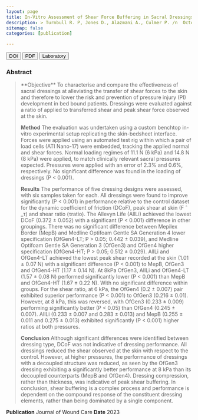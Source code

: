 ```yaml
---
layout: page
title: In-Vitro Assessment of Shear Force Buffering in Sacral Dressings for the Alleviation of Pressure Injuries in Bed-Based Patients.
description: > Turnbull R. P, Jones D., Alazmani A., Culmer P. /n  October 2023
sitemap: false
categories: [publication]

---
```

  
<button name="button" onclick="http://www.google.com">DOI</button> <button name="button" onclick="http://www.google.com">PDF</button> <button name="button" onclick="http://www.google.com">Laboratory</button>

 <h3> Abstract </h3>
<blockquote>
**Objective**
To characterise and compare the effectiveness of sacral dressings at alleviating the transfer of shear forces to the skin and therefore to lower the risk and prevention of pressure injury (PI) development in bed bound patients. Dressings were evaluated against a ratio of applied to transferred shear and peak shear force observed at the skin.

**Method**
The evaluation was undertaken using a custom benchtop in-vitro experimental setup replicating the skin-bedsheet interface. Forces were applied using an automated test rig within which a pair of load cells (ATI Nano-17) were embedded, tracking the applied normal and shear forces. Normal loading regimes of 11.1 N (6 kPa) and 14.8 N (8 kPa) were applied, to match clinically relevant sacral pressures expected. Pressures were applied with an error of 2.3% and 0.6%, respectively. No significant difference was found in the loading of dressings (P < 0.001).

**Results**
The performance of five dressing designs were assessed, with six samples taken for each. All dressings were found to improve significantly (P < 0.001) in performance relative to the control dataset for the dynamic coefficient of friction (DCoF), peak shear at skin (F ̂ _τ) and shear ratio (τratio). The Allevyn Life (AllLi) achieved the lowest DCoF (0.372 ± 0.052) with a significant (P < 0.001) difference in other groupings. There was no significant difference between Mepilex Border (MepB) and Medline Optifoam Gentle SA Generation 4 lower specification (OfGen4-LT; P > 0.05; 0.442 ± 0.039), and Medline Optifoam Gentle SA Generation 3 (OfGen3) and OfGen4 higher specification
(OfGen4-HT; P > 0.05; 0.512 ± 0.029). AllLi and OfGen4-LT achieved the lowest peak shear recorded at the skin (1.01 ± 0.07 N) with a significant difference (P < 0.001) to MepB, OfGen3 and OfGen4-HT (1.17 ± 0.14 N). At 8kPa OfGen3, AllLi and OfGen4-LT (1.57 ± 0.08 N) performed significantly lower (P < 0.001) than MepB and OfGen4-HT (1.67 ± 0.22 N). With no significant difference within groups. For the shear ratio, at 6 kPa, the OfGen4 (0.2 ± 0.007) pair exhibited superior performance (P < 0.001) to OfGen3 (0.216 ± 0.01). However, at 8 kPa, this was reversed, with OfGen3 (0.233 ± 0.009) performing significantly better (P < 0.05) than OfGen4 (0.245 ± 0.007). AllLi (0.233 ± 0.007 and 0.283 ± 0.013) and MepB (0.255 ± 0.011 and 0.275 ± 0.013) exhibited significantly (P < 0.001) higher ratios at both pressures.

**Conclusion**
Although significant differences were identified between dressing type, DCoF was not indicative of dressing performance. All dressings reduced the shear observed at the skin with respect to the control. However, at higher pressures, the performance of dressings with a decoupled structure was reduced, as seen by the OfGen3 dressing exhibiting a significantly better performance at 8 kPa than its decoupled counterparts (MepB and OfGen4). Dressing compression, rather than thickness, was indicative of peak shear buffering. In conclusion, shear buffering is a complex process and performance is dependent on the compound response of the constituent dressing elements, rather than being dominated by a single component.
</blockquote>

**Publication**		Journal of Wound Care
**Date**			2023
